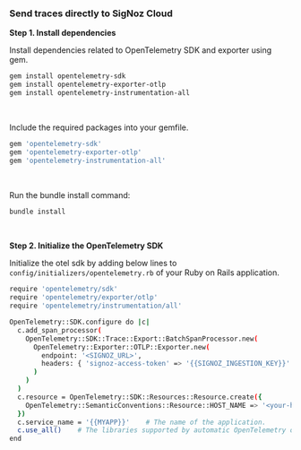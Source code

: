 ### Send traces directly to SigNoz Cloud

**Step 1. Install dependencies**

Install dependencies related to OpenTelemetry SDK and exporter using gem.

```bash
gem install opentelemetry-sdk
gem install opentelemetry-exporter-otlp
gem install opentelemetry-instrumentation-all
```

&nbsp;

Include the required packages into your gemfile.

```bash
gem 'opentelemetry-sdk'
gem 'opentelemetry-exporter-otlp'
gem 'opentelemetry-instrumentation-all'
```

&nbsp;

Run the bundle install command:

```bash
bundle install
```

&nbsp;

**Step 2. Initialize the OpenTelemetry SDK**

Initialize the otel sdk by adding below lines to `config/initializers/opentelemetry.rb` of your Ruby on Rails application.

```bash
require 'opentelemetry/sdk'
require 'opentelemetry/exporter/otlp'
require 'opentelemetry/instrumentation/all'

OpenTelemetry::SDK.configure do |c|
  c.add_span_processor(
    OpenTelemetry::SDK::Trace::Export::BatchSpanProcessor.new(
      OpenTelemetry::Exporter::OTLP::Exporter.new(
        endpoint: '<SIGNOZ_URL>',
        headers: { 'signoz-access-token' => '{{SIGNOZ_INGESTION_KEY}}' } 
      )
    )
  )
  c.resource = OpenTelemetry::SDK::Resources::Resource.create({
    OpenTelemetry::SemanticConventions::Resource::HOST_NAME => '<your-host-name>',
  })
  c.service_name = '{{MYAPP}}'    # The name of the application.
  c.use_all()    # The libraries supported by automatic OpenTelemetry observation. 
end
```